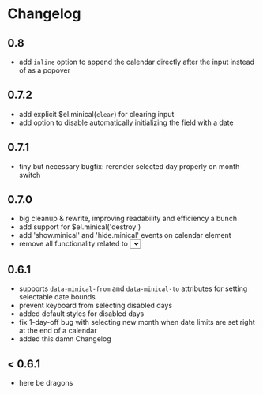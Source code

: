 # Changelog

## 0.8

- add `inline` option to append the calendar directly after the input instead of as a popover

## 0.7.2

- add explicit $el.minical(`clear`) for clearing input
- add option to disable automatically initializing the field with a date

## 0.7.1

- tiny but necessary bugfix: rerender selected day properly on month switch

## 0.7.0

- big cleanup & rewrite, improving readability and efficiency a bunch
- add support for $el.minical('destroy')
- add 'show.minical' and 'hide.minical' events on calendar element
- remove all functionality related to <select> tag support

## 0.6.1

- supports `data-minical-from` and `data-minical-to` attributes for setting selectable date bounds
- prevent keyboard from selecting disabled days
- added default styles for disabled days
- fix 1-day-off bug with selecting new month when date limits are set right at the end of a calendar
- added this damn Changelog

## < 0.6.1

- here be dragons
